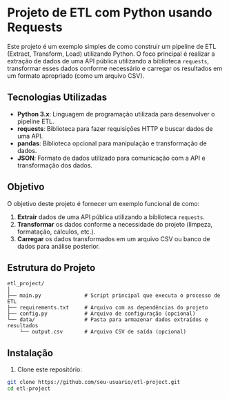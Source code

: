 # Projeto de ETL com Python usando Requests

Este projeto é um exemplo simples de como construir um pipeline de ETL (Extract, Transform, Load) utilizando Python. O foco principal é realizar a extração de dados de uma API pública utilizando a biblioteca `requests`, transformar esses dados conforme necessário e carregar os resultados em um formato apropriado (como um arquivo CSV).

## Tecnologias Utilizadas

- **Python 3.x**: Linguagem de programação utilizada para desenvolver o pipeline ETL.
- **requests**: Biblioteca para fazer requisições HTTP e buscar dados de uma API.
- **pandas**: Biblioteca opcional para manipulação e transformação de dados.
- **JSON**: Formato de dados utilizado para comunicação com a API e transformação dos dados.

## Objetivo

O objetivo deste projeto é fornecer um exemplo funcional de como:

1. **Extrair** dados de uma API pública utilizando a biblioteca `requests`.
2. **Transformar** os dados conforme a necessidade do projeto (limpeza, formatação, cálculos, etc.).
3. **Carregar** os dados transformados em um arquivo CSV ou banco de dados para análise posterior.

## Estrutura do Projeto
```
etl_project/
│
├── main.py              # Script principal que executa o processo de ETL
├── requirements.txt     # Arquivo com as dependências do projeto
├── config.py            # Arquivo de configuração (opcional)
└── data/                # Pasta para armazenar dados extraídos e resultados
    └── output.csv       # Arquivo CSV de saída (opcional)
```

## Instalação

1. Clone este repositório:

```bash
git clone https://github.com/seu-usuario/etl-project.git
cd etl-project
